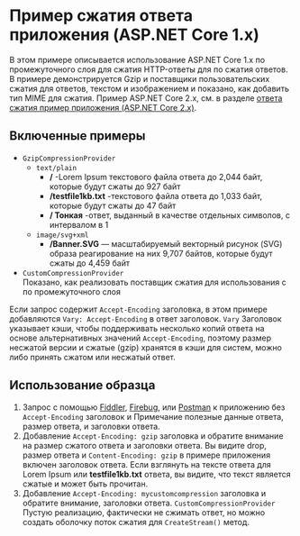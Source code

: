 # <a name="response-compression-sample-application-aspnet-core-1x"></a>Пример сжатия ответа приложения (ASP.NET Core 1.x)

В этом примере описывается использование ASP.NET Core 1.x по промежуточного слоя для сжатия HTTP-ответы для по сжатия ответов. В примере демонстрируется Gzip и поставщики пользовательских сжатия для ответов, текстом и изображением и показано, как добавить тип MIME для сжатия. Пример ASP.NET Core 2.x, см. в разделе [ответа сжатия пример приложения (ASP.NET Core 2.x)](https://github.com/aspnet/AspNetCore.Docs/tree/master/aspnetcore/performance/response-compression/samples/2.x).

## <a name="examples-in-this-sample"></a>Включенные примеры

* `GzipCompressionProvider`
  * `text/plain`
    * **/** -Lorem Ipsum текстового файла ответа до 2,044 байт, которые будут сжаты до 927 байт
    * **/testfile1kb.txt** -текстового файла ответа до 1,033 байт, которые будут сжаты до 47 байт
    * **/ Тонкая** -ответ, выданный в качестве отдельных символов, с интервалом в 1
  * `image/svg+xml`
    * **/Banner.SVG** — масштабируемый векторный рисунок (SVG) образа реагирование на них 9,707 байтов, которые будут сжаты до 4,459 байт
* `CustomCompressionProvider`<br>Показано, как реализовать поставщик сжатия для использования с по промежуточного слоя

Если запрос содержит `Accept-Encoding` заголовка, в этом примере добавляются `Vary: Accept-Encoding` в ответ заголовок. `Vary` Заголовок указывает кэши, чтобы поддерживать несколько копий ответа на основе альтернативных значений `Accept-Encoding`, поэтому размер несжатой версии и сжатые (gzip) хранятся в кэши для систем, можно либо принять сжатом или несжатый ответ.

## <a name="using-the-sample"></a>Использование образца

1. Запрос с помощью [Fiddler](http://www.telerik.com/fiddler), [Firebug](http://getfirebug.com/), или [Postman](https://www.getpostman.com/) к приложению без `Accept-Encoding` заголовок и Примечание полезные данные ответа, размер ответа, и заголовки ответа.
1. Добавление `Accept-Encoding: gzip` заголовка и обратите внимание на размер сжатого ответа и заголовки ответа. Вы видите drop, размер ответа и `Content-Encoding: gzip` в примере приложения включен заголовок ответа. Если взглянуть на тексте ответа для Lorem Ipsum или **testfile1kb.txt** ответа, вы видите, что текст является сжатые и может быть прочитан.
1. Добавление `Accept-Encoding: mycustomcompression` заголовка и обратите внимание, заголовки ответа. `CustomCompressionProvider` Пустую реализацию, фактически не сжимать ответ, но можно создать оболочку поток сжатия для `CreateStream()` метод.
